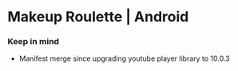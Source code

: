 # Makeup Roulette | Android

### Keep in mind
- Manifest merge since upgrading youtube player library to 10.0.3

